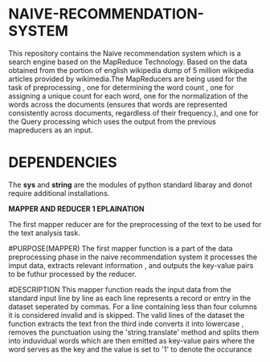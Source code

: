 # NAIVE-RECOMMENDATION-SYSTEM

This repository contains the Naive recommendation system which is a search engine based on the MapReduce Technology. Based on the data obtained from the portion of english wikipedia dump of 5 million wikipedia articles provided by wikimedia.The MapReducers are being used for the task of preprocessing , one for determining the word count , one for assigning a unique count for each word, one for the normalization of the words across the documents (ensures that words are represented consistently across documents, regardless of their frequency.), and one for the Query processing which uses the output from the previous mapreducers as an input.

# DEPENDENCIES

The **sys** and **string** are the modules of python standard libaray and donot require additional installations.

**MAPPER AND REDUCER 1 EPLAINATION**

The first mapper reducer are for the preprocessing of the text to be used for the text analysis task.

#PURPOSE(MAPPER)
The first mapper function is a part of the data preprocessing phase in the naive recommendation system it processes the imput data, extracts relevant information , and outputs the key-value pairs to be futhur processed by the reducer.

#DESCRIPTION 
This mapper function reads the input data from the standard input line by line as each line represents a record or entry in the dataset seperated by commas. For a line containing less than four columns it is considered invalid and is skipped. The valid lines of the dataset the function extracts the text fron the third inde converts it into lowercase , removes the punctuation using the 'string.translate' method and splits them into induvidual words which are then emitted as key-value pairs where the word serves as the key and the value is set to '1' to denote the occurance


